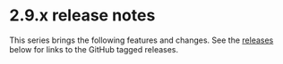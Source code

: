 # 2.9.x release notes

This series brings the following features and changes. See the [releases](#releases) below for links to the GitHub tagged releases.

##

